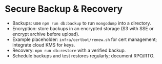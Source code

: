 # Secure Backup & Recovery

- Backups: use `npm run db:backup` to run `mongodump` into a directory.
- Encryption: store backups in an encrypted storage (S3 with SSE or encrypt archive before upload).
- Example placeholder: `infra/certbot/renew.sh` for cert management; integrate cloud KMS for keys.
- Recovery: `npm run db:restore` with a verified backup.
- Schedule backups and test restores regularly; document RPO/RTO.

